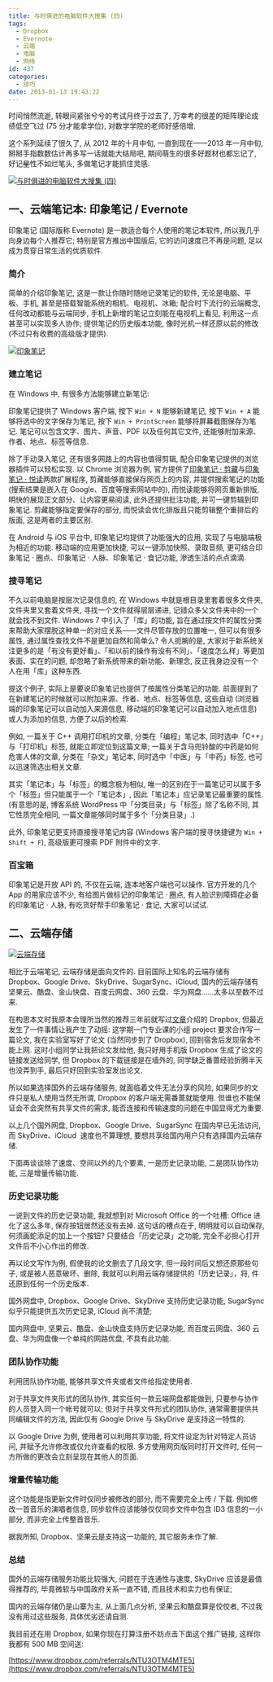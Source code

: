 ```yaml
---
title: 与时俱进的电脑软件大搜集 (四)
tags:
  - Dropbox
  - Evernote
  - 云端
  - 电脑
  - 网络
id: 437
categories:
  - 技巧
date: 2013-01-13 19:43:22
---
```


时间悄然流逝, 转眼间紧张兮兮的考试月终于过去了, 万幸考的很差的矩阵理论成绩低空飞过 (75 分才能拿学位), 对数学学院的老师好感倍增.

这个系列延续了很久了, 从 2012 年的十月中旬, 一直到现在——2013 年一月中旬, 掰掰手指数数估计再多写一话就能大结局吧, 期间萌生的很多好题材也都忘记了, 好记<del>星</del>性不如烂笔头, 多做笔记才能抓住灵感.

[![与时俱进的电脑软件大搜集 (四) ](http://img.beamnote.com/2013/computer-software-collection-4.jpg)](http://img.beamnote.com/2013/computer-software-collection-4.jpg)<!-- more -->

## 一、云端笔记本: 印象笔记 / Evernote

印象笔记 (国际版称 Evernote) 是一款适合每个人使用的笔记本软件, 所以我几乎向身边每个人推荐它; 特别是官方推出中国版后, 它的访问速度已不再是问题, 足以成为贯穿日常生活的优质软件.

### 简介

简单的介绍印象笔记, 这是一款让你随时随地记录笔记的软件, 无论是电脑、平板、手机, 甚至是搭载智能系统的相机、电视机、冰箱; 配合时下流行的云端概念, 任何改动都能与云端同步, 手机上新增的笔记立刻能在电视机上看见, 利用这一点甚至可以实现多人协作; 提供笔记的历史版本功能, 像时光机一样还原以前的修改 (不过只有收费的高级版才提供).

[![印象笔记](http://img.beamnote.com/2013/evernote.png)](http://img.beamnote.com/2013/evernote.png)

### 建立笔记

在 Windows 中, 有很多方法能够建立新笔记:

印象笔记提供了 Windows 客户端, 按下 `Win + N` 能够新建笔记, 按下 `Win + A` 能够将选中的文字保存为笔记, 按下 `Win + PrintScreen` 能够将屏幕截图保存为笔记. 笔记可以包含文字、图片、声音、PDF 以及任何其它文件, 还能够附加来源、作者、地点、标签等信息.

除了手动录入笔记, 还有很多网路上的内容也值得剪辑, 配合印象笔记提供的浏览器插件可以轻松实现. 以 Chrome 浏览器为例, 官方提供了[印象笔记 · 剪藏](https://chrome.google.com/webstore/detail/pioclpoplcdbaefihamjohnefbikjilc)与[印象笔记 · 悦读](https://chrome.google.com/webstore/detail/iooicodkiihhpojmmeghjclgihfjdjhj)两款扩展程序, 剪藏能够直接保存网页上的内容, 并提供搜索笔记的功能 (搜索结果是嵌入在 Google、百度等搜索网站中的), 而悦读能够将网页重新排版, 明快的展现正文部分、让内容更易阅读, 此外还提供批注功能, 并可一键剪辑到印象笔记. 剪藏能够指定要保存的部分, 而悦读会优化排版且只能剪辑整个重排后的版面, 这是两者的主要区别.

在 Android 与 iOS 平台中, 印象笔记均提供了功能强大的应用, 实现了与电脑端极为相近的功能. 移动端的应用更加快捷, 可以一键添加快照、录取音频, 更可结合印象笔记 · 圈点、印象笔记 · 人脉、印象笔记 · 食记功能, 渗透生活的点点滴滴.

### 搜寻笔记

不久以前电脑是按层次记录信息的, 在 Windows 中就是根目录里套着很多文件夹, 文件夹里又套着文件夹, 寻找一个文件就得层层递进, 记错众多父文件夹中的一个就会找不到文件. Windows 7 中引入了「库」的功能, 旨在通过按文件的属性分类来帮助大家摆脱这种单一的对应关系——文件尽管存放的位置唯一, 但可以有很多属性, 通过属性查找文件不是更加自然和简单么? 令人扼腕的是, 大家对于新系统关注更多的是「有没有更好看」、「和以前的操作有没有不同」、「速度怎么样」等更加表面、实在的问题, 却忽略了新系统带来的新功能、新理念, 反正我身边没有一个人在用「库」这种东西.

提这个例子, 实际上是要说印象笔记也提供了按属性分类笔记的功能. 前面提到了在新建笔记的时候就可以附加来源、作者、地点、标签等信息, 这些自动 (浏览器端的印象笔记可以自动加入来源信息, 移动端的印象笔记可以自动加入地点信息) 或人为添加的信息, 方便了以后的检索.

例如, 一篇关于 C++ 调用打印机的文章, 分类在「编程」笔记本, 同时选中「C++」与「打印机」标签, 就能立即定位到这篇文章; 一篇关于含马兜铃酸的中药是如何危害人体的文章, 分类在「杂文」笔记本, 同时选中「中医」与「中药」标签, 也可以迅速筛选出相关文章.

其实「笔记本」与「标签」的概念极为相似, 唯一的区别在于一篇笔记可以属于多个「标签」但只能属于一个「笔记本」, 因此「笔记本」应记录笔记最重要的属性. (有意思的是, 博客系统 WordPress 中「分类目录」与「标签」除了名称不同, 其它性质完全相同, 一篇文章能够同时属于多个「分类目录」.)

此外, 印象笔记更支持直接搜寻笔记内容 (Windows 客户端的搜寻快捷键为 `Win + Shift + F`), 高级版更可搜索 PDF 附件中的文字.

### 百宝箱

印象笔记是开放 API 的, 不仅在云端, 连本地客户端也可以操作. 官方开发的几个 App 的用家应该不少, 有给图片做标记的印象笔记 · 圈点, 有人脸识别障碍症必备的印象笔记 · 人脉, 有吃货好帮手印象笔记 · 食记, 大家可以试试.

## 二、云端存储

[![云端存储](http://img.beamnote.com/2013/cloud.jpg)](http://img.beamnote.com/2013/cloud.jpg)

相比于云端笔记, 云端存储是面向文件的. 目前国际上知名的云端存储有 Dropbox、Google Drive、SkyDrive、SugarSync、iCloud, 国内的云端存储有坚果云、酷盘、金山快盘、百度云网盘、360 云盘、华为网盘……太多以至数不过来.

在构思本文时我原本会理所当然的推荐三年前就写过[文章](http://beamnote.com/2010/dropbox.html)介绍的 Dropbox, 但最近发生了一件事情让我产生了动摇: 这学期一门专业课的小组 project 要求合作写一篇论文, 我在实验室写好了论文 (当然同步到了 Dropbox), 回到宿舍后发现宿舍不能上网. 这时小组同学让我把论文发给他, 我只好用手机版 Dropbox 生成了论文的链接发送给同学, 但 Dropbox 的下载链接是在墙外的, 同学缺乏番蔷经验折腾半天也没弄到手, 最后只好回到实验室发出论文.

所以如果选择国外的云端存储服务, 就面临着文件无法分享的风险, 如果同步的文件只是私人使用当然无所谓, Dropbox 的客户端无需番蔷就能使用. 但谁也不能保证会不会突然有共享文件的需求, 能否连接和传输速度的问题在中国显得尤为重要.

以上几个国外网盘, Dropbox、Google Drive、SugarSync 在国内早已无法访问, 而 SkyDrive、iCloud  速度也不算理想, 要想共享给国内用户只有选择国内云端存储.

下面再谈谈除了速度、空间以外的几个要素, 一是历史记录功能, 二是团队协作功能, 三是增量传输功能.

### 历史记录功能

一说到文件的历史记录功能, 我就想到对 Microsoft Office 的一个吐槽: Office 进化了这么多年, 保存按钮居然还没有去掉. 这句话的槽点在于, 明明就可以自动保存, 何须画蛇添足的加上一个按钮? 只要结合「历史记录」之功能, 完全不必担心打开文件后不小心作出的修改.

再以论文写作为例, 假使我的论文删去了几段文字, 但一段时间后又想还原那些句子, 或是被人恶意破坏、删除, 我就可以利用云端存储提供的「历史记录」，将, 件还原到任何一个历史版本.

国外网盘中, Dropbox、Google Drive、SkyDrive 支持历史记录功能, SugarSync 似乎只能提供五次历史记录, iCloud 尚不清楚;

国内网盘中, 坚果云、酷盘、金山快盘支持历史记录功能, 而百度云网盘、360 云盘、华为网盘像一个单纯的网路优盘, 不具有此功能.

### 团队协作功能

利用团队协作功能, 能够共享文件夹或者文件给指定使用者.

对于共享文件夹形式的团队协作, 其实任何一款云端网盘都能做到, 只要参与协作的人员登入同一个帐号就可以; 但对于共享文件形式的团队协作, 通常需要提供共同编辑文件的方法, 因此仅有 Google Drive 与 SkyDrive 是支持这一特性的.

以 Google Drive 为例, 使用者可以利用共享功能, 将文件设定为针对特定人员访问, 并赋予允许修改或仅允许查看的权限. 多方使用网页版同时打开文件时, 任何一方所做的更改会立刻呈现在其他人的页面.

### 增量传输功能

这个功能是指更新文件时仅同步被修改的部分, 而不需要完全上传 / 下载. 例如修改一首音乐的演唱者信息, 同步软件应该能够仅仅同步文件中包含 ID3 信息的一小部分, 而非完全上传整首音乐.

据我所知, Dropbox、坚果云是支持这一功能的, 其它服务未作了解.

### 总结

国外的云端存储服务功能比较强大, 问题在于连通性与速度, SkyDrive 应该是最值得推荐的, 毕竟微软与中国政府关系一直不错, 而且技术和实力也有保证;

国内的云端存储仍是山寨为主, 从上面几点分析, 坚果云和酷盘算是佼佼者, 不过我没有用过这些服务, 具体优劣还请自测.

我目前还在用 Dropbox, 如果你现在打算注册不妨点击下面这个推广链接, 这样你我都有 500 MB 空间送:

[https://www.dropbox.com/referrals/NTU3OTM4MTE5](https://www.dropbox.com/referrals/NTU3OTM4MTE5)
